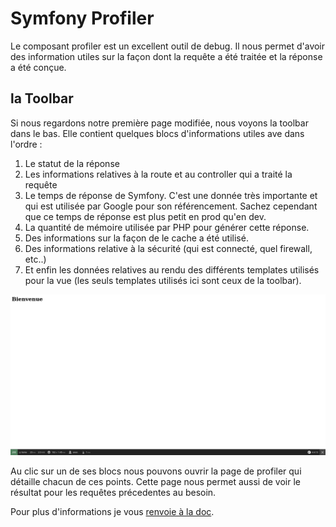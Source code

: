 # Symfony Profiler

Le composant profiler est un excellent outil de debug. Il nous permet d'avoir des information utiles sur la façon dont la requête a été traitée et la réponse a été conçue.

## la Toolbar

Si nous regardons notre première page modifiée, nous voyons la toolbar dans le bas. Elle contient quelques blocs d'informations utiles ave dans l'ordre :

1. Le statut de la réponse
2. Les informations relatives à la route et au controller qui a traité la requête
3. Le temps de réponse de Symfony. C'est une donnée très importante et qui est utilisée par Google pour son référencement. Sachez cependant que ce temps de réponse est plus petit en prod qu'en dev.
4. La quantité de mémoire utilisée par PHP pour générer cette réponse.
5. Des informations sur la façon de le cache a été utilisé.
6. Des informations relative à la sécurité (qui est connecté, quel firewall, etc..)
7. Et enfin les données relatives au rendu des différents templates utilisés pour la vue (les seuls templates utilisés ici sont ceux de la toolbar).

![profiler toolab image](../assets/profiler_toolbar.png)

Au clic sur un de ses blocs nous pouvons ouvrir la page de profiler qui détaille chacun de ces points. Cette page nous permet aussi de voir le résultat pour les requêtes précedentes au besoin.

Pour plus d'informations je vous [renvoie à la doc](https://symfony.com/doc/5.4/profiler.html).
